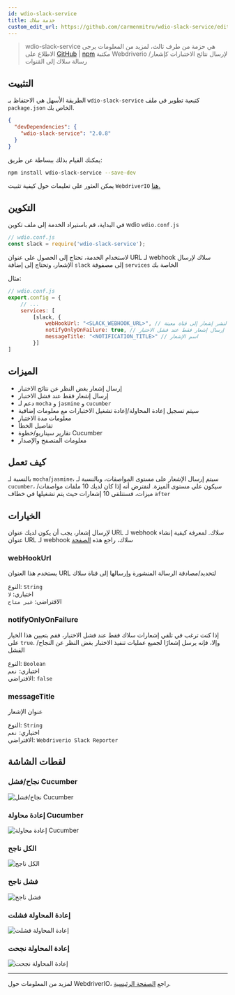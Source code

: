```yaml
---
id: wdio-slack-service
title: خدمة سلاك
custom_edit_url: https://github.com/carmenmitru/wdio-slack-service/edit/master/README.md
---
```



> wdio-slack-service هي حزمة من طرف ثالث، لمزيد من المعلومات يرجى الاطلاع على [GitHub](https://github.com/carmenmitru/wdio-slack-service) | [npm](https://www.npmjs.com/package/wdio-slack-service)
مكتبة Webdriverio لإرسال نتائج الاختبارات كإشعار/رسالة سلاك إلى القنوات

## التثبيت

الطريقة الأسهل هي الاحتفاظ بـ `wdio-slack-service` كتبعية تطوير في ملف `package.json` الخاص بك.

```json
{
  "devDependencies": {
    "wdio-slack-service": "2.0.8"
  }
}
```

يمكنك القيام بذلك ببساطة عن طريق:

```bash
npm install wdio-slack-service --save-dev
```

يمكن العثور على تعليمات حول كيفية تثبيت `WebdriverIO` [هنا.](https://webdriver.io/docs/gettingstarted.html)

## التكوين

في البداية، قم باستيراد الخدمة إلى ملف تكوين wdio `wdio.conf.js`

```js
// wdio.conf.js
const slack = require('wdio-slack-service');
```

لاستخدام الخدمة، تحتاج إلى الحصول على عنوان URL لـ webhook سلاك لإرسال الإشعار، وتحتاج إلى إضافة `slack` إلى مصفوفة `services` الخاصة بك

مثال:

```js
// wdio.conf.js
export.config = {
    // ...
    services: [
        [slack, {
            webHookUrl: "<SLACK_WEBHOOK_URL>", // يستخدم لنشر إشعار إلى قناة معينة
            notifyOnlyOnFailure: true, // إرسال إشعار فقط عند فشل الاختبار
            messageTitle: "<NOTIFICATION_TITLE>" // اسم الإشعار
        }]
]
```
## الميزات

- إرسال إشعار بغض النظر عن نتائج الاختبار
- إرسال إشعار فقط عند فشل الاختبار
- دعم لـ `mocha` و `jasmine` و `cucumber`
- سيتم تسجيل إعادة المحاولة/إعادة تشغيل الاختبارات مع معلومات إضافية
- معلومات مدة الاختبار
- تفاصيل الخطأ
- تقارير سيناريو/خطوة Cucumber
- معلومات المتصفح والإصدار

## كيف تعمل
بالنسبة لـ `mocha`/`jasmine`، سيتم إرسال الإشعار على مستوى المواصفات، وبالنسبة لـ `cucumber`، سيكون على مستوى الميزة. لنفترض أنه إذا كان لديك 10 ملفات مواصفات/ميزات، فستتلقى 10 إشعارات حيث يتم تشغيلها في خطاف `after`

## الخيارات

لإرسال إشعار، يجب أن يكون لديك عنوان URL لـ webhook سلاك. لمعرفة كيفية إنشاء عنوان URL لـ webhook سلاك، راجع هذه [الصفحة](https://api.slack.com/messaging/webhooks)

### webHookUrl

يستخدم هذا العنوان URL لتحديد/مصادقة الرسالة المنشورة وإرسالها إلى قناة سلاك

النوع: `String` <br/>
اختياري: `لا` <br/>
الافتراضي: `غير متاح`

### notifyOnlyOnFailure

إذا كنت ترغب في تلقي إشعارات سلاك فقط عند فشل الاختبار، فقم بتعيين هذا الخيار على `true`. وإلا، فإنه يرسل إشعارًا لجميع عمليات تنفيذ الاختبار بغض النظر عن النجاح/الفشل

النوع: `Boolean` <br/>
اختياري: `نعم` <br/>
الافتراضي: `false`

### messageTitle

عنوان الإشعار

النوع: `String` <br/>
اختياري: `نعم` <br/>
الافتراضي: `Webdriverio Slack Reporter`

## لقطات الشاشة

### نجاح/فشل Cucumber

![نجاح/فشل Cucumber](https://github.com/carmenmitru/wdio-slack-service/blob/master//assets/Cucumber.PNG)

### إعادة محاولة Cucumber

![إعادة محاولة Cucumber](https://github.com/carmenmitru/wdio-slack-service/blob/master//assets/Cucumberretry.PNG)

### الكل ناجح

![الكل ناجح](https://github.com/carmenmitru/wdio-slack-service/blob/master//assets/allpass.PNG)

### فشل ناجح

![فشل ناجح](https://github.com/carmenmitru/wdio-slack-service/blob/master//assets/failpass.PNG)

### إعادة المحاولة فشلت

![إعادة المحاولة فشلت](https://github.com/carmenmitru/wdio-slack-service/blob/master//assets/retryfail.PNG)

### إعادة المحاولة نجحت

![إعادة المحاولة نجحت](https://github.com/carmenmitru/wdio-slack-service/blob/master//assets/retrypassed.PNG)

---

لمزيد من المعلومات حول WebdriverIO، راجع [الصفحة الرئيسية](https://webdriver.io).